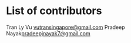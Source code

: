 # **List of contributors**

Tran Ly Vu <vutransingapore@gmail.com>
Pradeep Nayak<pradeepjnayak7@gmail.com>